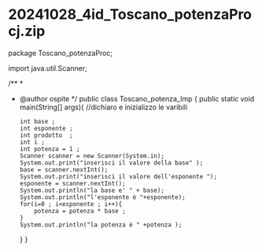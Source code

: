 # 20241028_4id_Toscano_potenzaProcj.zip
package Toscano_potenzaProc;

import java.util.Scanner;

/**
 *
 * @author ospite
 */
public class Toscano_potenza_Imp {
    public static void main(String[] args){
        //dichiaro e inizializzo le varibili 
        
       int base ;
       int esponente ; 
       int prodotto  ; 
       int i ; 
       int potenza = 1 ; 
       Scanner scanner = new Scanner(System.in);
       System.out.print("inserisci il valore della base" );
       base = scanner.nextInt(); 
       System.out.print("inserisci il valore dell'esponente ");
       esponente = scanner.nextInt();
       System.out.println("la base e' " + base);
       System.out.println("l'esponente è "+esponente);
       for(i=0 ; i<esponente ; i++){
           potenza = potenza * base ; 
       }
       System.out.println("la potenza è " +potenza );
    }
}




